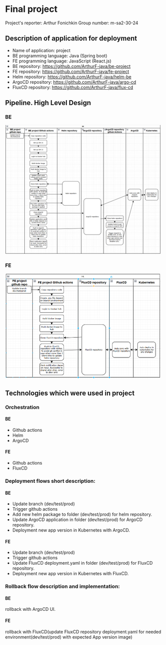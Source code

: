 # Final project

Project's reporter: Arthur Fonichkin
Group number: m-sa2-30-24

## Description of application for deployment

* Name of application: project
* BE programming language: Java (Spring boot)
* FE programming language: JavaScript (React.js)
* BE repository: https://github.com/ArthurF-java/be-project
* FE repository: https://github.com/ArthurF-java/fe-project
* Helm repository: https://github.com/ArthurF-java/helm-be
* ArgoCD repository: https://github.com/ArthurF-java/argo-cd
* FluxCD repository: https://github.com/ArthurF-java/flux-cd


## Pipeline. High Level Design

### BE
![img_1.png](img_1.png)
### FE
![img_4.png](img_4.png)


## Technologies which were used in project

### Orchestration

#### BE
* Github actions
* Helm
* ArgoCD

#### FE
* Github actions
* FluxCD


### Deployment flows short description:

#### BE
* Update branch (dev/test/prod)
* Trigger github actions
* Add new helm package to folder (dev/test/prod) for helm repository.
* Update ArgoCD application in folder (dev/test/prod) for ArgoCD repository.
* Deployment new app version in Kubernetes with ArgoCD.

#### FE
* Update branch (dev/test/prod)
* Trigger github actions
* Update FluxCD deployment.yaml in folder (dev/test/prod) for FluxCD repository.
* Deployment new app version in Kubernetes with FluxCD.


### Rollback flow description and implementation:

#### BE
rollback with ArgoCD UI.

#### FE
rollback with FluxCD(update FluxCD repository deployment.yaml for needed environment(dev/test/prod) with expected App version image)